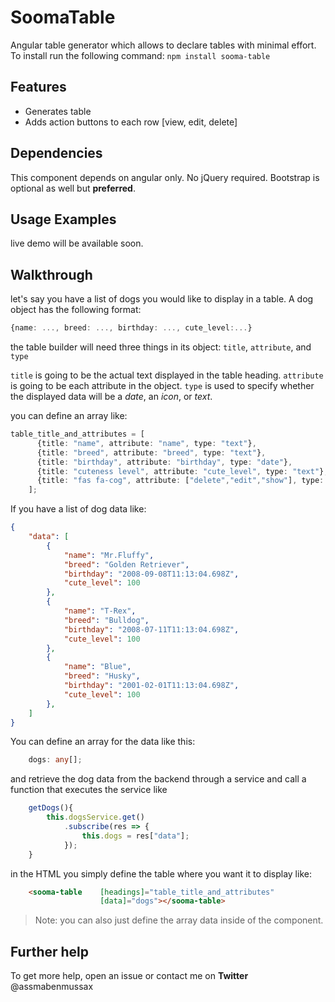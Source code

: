 # SoomaTable

Angular table generator which allows to declare tables with minimal effort.
To install run the following command: `npm install sooma-table`

## Features
* Generates table
* Adds action buttons to each row [view, edit, delete]

## Dependencies
This component depends on angular only. No jQuery required. Bootstrap is optional as well but **preferred**.

## Usage Examples
live demo will be available soon.

## Walkthrough
let's say you have a list of dogs you would like to display in a table. A dog object has the following format:

```typescript
{name: ..., breed: ..., birthday: ..., cute_level:...}
```
the table builder will need three things in its object: `title`, `attribute`, and `type`

`title` is going to be the actual text displayed in the table heading.
`attribute` is going to be each attribute in the object.
`type` is used to specify whether the displayed data will be a _date_, an _icon_, or _text_.

you can define an array like:
```typescript
table_title_and_attributes = [
      {title: "name", attribute: "name", type: "text"}, 
      {title: "breed", attribute: "breed", type: "text"}, 
      {title: "birthday", attribute: "birthday", type: "date"}, 
      {title: "cuteness level", attribute: "cute_level", type: "text"},
      {title: "fas fa-cog", attribute: ["delete","edit","show"], type: "icon"}
    ];
```
If you have a list of dog data like:

```json
{
    "data": [
        {
            "name": "Mr.Fluffy",
            "breed": "Golden Retriever",
            "birthday": "2008-09-08T11:13:04.698Z",
            "cute_level": 100
        },
        {
            "name": "T-Rex",
            "breed": "Bulldog",
            "birthday": "2008-07-11T11:13:04.698Z",
            "cute_level": 100
        },
        {
            "name": "Blue",
            "breed": "Husky",
            "birthday": "2001-02-01T11:13:04.698Z",
            "cute_level": 100
        },
    ]
}
```
You can define an array for the data like this:
```typescript
    dogs: any[];
```
and retrieve the dog data from the backend through a service and call a function that executes the service like

```typescript
    getDogs(){
        this.dogsService.get()
            .subscribe(res => {
                this.dogs = res["data"];
            });
    }
```
in the HTML you simply define the table where you want it to display like:
```HTML
    <sooma-table    [headings]="table_title_and_attributes"
                    [data]="dogs"></sooma-table>
```

> Note: you can also just define the array data inside of the component. 

## Further help

To get more help, open an issue or contact me on **Twitter** @assmabenmussax
